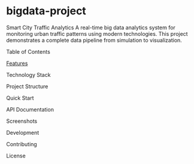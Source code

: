 # bigdata-project
Smart City Traffic Analytics
A real-time big data analytics system for monitoring urban traffic patterns using modern technologies. This project demonstrates a complete data pipeline from simulation to visualization.

Table of Contents

[Features](https://github.com/user-attachments/files/22759605/Features.txt)


Technology Stack

Project Structure

Quick Start

API Documentation

Screenshots

Development

Contributing

License



